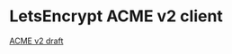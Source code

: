 # LetsEncrypt ACME v2 client

[ACME v2 draft](https://github.com/ietf-wg-acme/acme/blob/master/draft-ietf-acme-acme.md)
